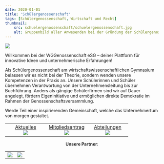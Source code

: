 ```yaml
---
date: 2020-01-01
title: 'Schülergenossenschaft'
tags: [Schülergenossenschaft, Wirtschaft und Recht]
thumbnail: 
    src: schuelergenossenschaft/schuelergenossenschaft.jpg
    alt: Gruppenbild aller Anwesenden bei der Gründung der Schülergenossenschaft.
---
```

<a href ="https://www.instagram.com/wgg_enossenschaft/" target = "_blank">
<img src = "/images/schuelergenossenschaft/WGGenossenschaftlogo.png" format ="png"></img></a>

Willkommen bei der WGGenossenschaft eSG – deiner Plattform für innovative Ideen und unternehmerische Erfahrungen!

Als Schülergenossenschaft am wirtschaftswissenschaftlichen Gymnasium belassen wir es nicht bei der Theorie, sondern wenden unsere Kompetenzen in der Praxis an. Unsere Schülerinnen und Schüler übernehmen Verantwortung von der Unternehmensleitung bis zur Buchführung. Anders als gängige Schülerfirmen sind wir auf Dauer angelegt, fördern Eigeninitiative und ermöglichen direkte Demokratie im Rahmen der Genossenschaftsversammlung.

Werde Teil einer inspirierenden Gemeinschaft, welche das Unternehmertum von morgen gestaltet.

<table style="width:100%; text-align:center">
<tr>
<td style = "width:33%">
<a href ="/tag/Schülergenossenschaft">Aktuelles</a><br>
<a href ="/tag/Schülergenossenschaft"><img src = "/images/schuelergenossenschaft/PikAktuelles.png" format="png"></img></a></td>
<td style = "width:33%"><a href ="/documents/genossenschaft/antragbeitritt.pdf" target = "_blank">Mitgliedsantrag</a><br>
<a href ="/documents/genossenschaft/antragbeitritt.pdf" target = "_blank"><img src = "/images/schuelergenossenschaft/PikBeitrittsantrag.png" format="png"></img></a></td>
<td style = "width:33%"><a href ="abteilungen">Abteilungen</a> <br>
<a href ="abteilungen"><img src = "/images/schuelergenossenschaft/PikAbteilungen.png" format="png"></img></a></td>
</tr>
</table>

<p style = "text-align: center">
<strong>Unsere Partner:</strong>
<table style="width:100%">
<tr>
<td style = "width:50%"><img src = "/images/schuelergenossenschaft/jurenergie.png" format="png"></img></td>
<td style = "width:50%"><img src = "/images/schuelergenossenschaft/raiffeisen.png" format="png"></img></td>
</tr>
</table>


</p>
